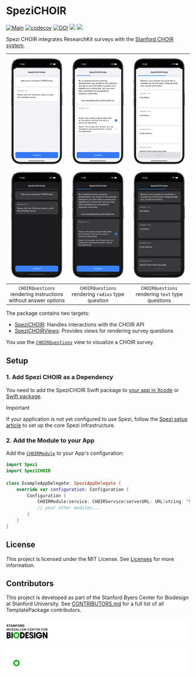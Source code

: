 <!--
                  
This source file is part of the Stanford Spezi open source project

SPDX-FileCopyrightText: 2022 Stanford University and the project authors (see CONTRIBUTORS.md)

SPDX-License-Identifier: MIT
             
-->

# SpeziCHOIR

[![Main](https://github.com/StanfordSpezi/SpeziCHOIR/actions/workflows/main.yml/badge.svg)](https://github.com/StanfordSpezi/SpeziCHOIR/actions/workflows/main.yml)
[![codecov](https://codecov.io/gh/StanfordSpezi/SpeziCHOIR/graph/badge.svg?token=1JtbDCelYd)](https://codecov.io/gh/StanfordSpezi/SpeziCHOIR)
[![DOI](https://zenodo.org/badge/DOI/10.5281/zenodo.14936279.svg)](https://doi.org/10.5281/zenodo.14936279)
[![](https://img.shields.io/endpoint?url=https%3A%2F%2Fswiftpackageindex.com%2Fapi%2Fpackages%2FStanfordSpezi%2FSpeziCHOIR%2Fbadge%3Ftype%3Dswift-versions)](https://swiftpackageindex.com/StanfordSpezi/SpeziCHOIR)
[![](https://img.shields.io/endpoint?url=https%3A%2F%2Fswiftpackageindex.com%2Fapi%2Fpackages%2FStanfordSpezi%2FSpeziCHOIR%2Fbadge%3Ftype%3Dplatforms)](https://swiftpackageindex.com/StanfordSpezi/SpeziCHOIR)

Spezi CHOIR integrates ResearchKit surveys with the [Stanford CHOIR system](https://choir.stanford.edu).

|![Screenshot of question without answer fields](Sources/SpeziCHOIRViews/SpeziCHOIRViews.docc/Resources/EmptyQuestion.png#gh-light-mode-only) ![Screenshot of question without answer fields](Sources/SpeziCHOIRViews/SpeziCHOIRViews.docc/Resources/EmptyQuestion~dark.png#gh-dark-mode-only)|![Screenshot of question with `radios` type answer field](Sources/SpeziCHOIRViews/SpeziCHOIRViews.docc/Resources/RadioQuestion.png#gh-light-mode-only) ![Screenshot of question with `radios` type answer field](Sources/SpeziCHOIRViews/SpeziCHOIRViews.docc/Resources/RadioQuestion~dark.png#gh-dark-mode-only)| ![Screenshot of question with `text` type answer fields ](Sources/SpeziCHOIRViews/SpeziCHOIRViews.docc/Resources/TextQuestion.png#gh-light-mode-only) ![Screenshot of question with `text` type answer fields](Sources/SpeziCHOIRViews/SpeziCHOIRViews.docc/Resources/TextQuestion~dark.png#gh-dark-mode-only) |
|:--:|:--:|:--:|
|`CHOIRQuestions` rendering instructions without answer options|`CHOIRQuestions` rendering `radios` type question|`CHOIRQuestions` rendering `text` type questions|

The package contains two targets:
- [SpeziCHOIR](https://swiftpackageindex.com/StanfordSpezi/SpeziCHOIR/documentation/spezichoir): Handles interactions with the CHOIR API
- [SpeziCHOIRViews](https://swiftpackageindex.com/StanfordSpezi/SpeziCHOIR/documentation/spezichoirviews): Provides views for rendering survey questions

You use the [`CHOIRQuestions`](https://swiftpackageindex.com/stanfordspezi/spezichoir/documentation/spezichoirviews/choirquestions) view to visualize a CHOIR survey.


## Setup

### 1. Add Spezi CHOIR as a Dependency

You need to add the SpeziCHOIR Swift package to
[your app in Xcode](https://developer.apple.com/documentation/xcode/adding-package-dependencies-to-your-app#) or
[Swift package](https://developer.apple.com/documentation/xcode/creating-a-standalone-swift-package-with-xcode#Add-a-dependency-on-another-Swift-package).

> [!IMPORTANT]  
> If your application is not yet configured to use Spezi, follow the [Spezi setup article](https://swiftpackageindex.com/stanfordspezi/spezi/documentation/spezi/initial-setup) to set up the core Spezi infrastructure.

### 2. Add the Module to your App

Add the [`CHOIRModule`](https://swiftpackageindex.com/stanfordspezi/spezichoir/documentation/spezichoir/choirmodule) to your App's configuration:
```swift
import Spezi
import SpeziCHOIR

class ExampleAppDelegate: SpeziAppDelegate {
    override var configuration: Configuration {
        Configuration {
            CHOIRModule(service: CHOIRService(serverURL: URL(string: "https://choir.example.com")!))
            // your other modules...
        }
    }
}
```


## License
This project is licensed under the MIT License. See [Licenses](https://github.com/StanfordBDHG/TemplatePackage/tree/main/LICENSES) for more information.


## Contributors
This project is developed as part of the Stanford Byers Center for Biodesign at Stanford University.
See [CONTRIBUTORS.md](https://github.com/StanfordBDHG/TemplatePackage/tree/main/CONTRIBUTORS.md) for a full list of all TemplatePackage contributors.

![Stanford Byers Center for Biodesign Logo](https://raw.githubusercontent.com/StanfordBDHG/.github/main/assets/biodesign-footer-light.png#gh-light-mode-only)
![Stanford Byers Center for Biodesign Logo](https://raw.githubusercontent.com/StanfordBDHG/.github/main/assets/biodesign-footer-dark.png#gh-dark-mode-only)
